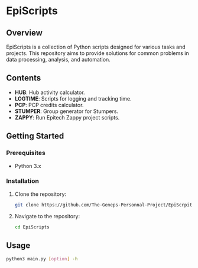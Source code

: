 # EpiScripts

## Overview

EpiScripts is a collection of Python scripts designed for various tasks and projects. This repository aims to provide solutions for common problems in data processing, analysis, and automation.

## Contents

- **HUB**: Hub activity calculator.
- **LOGTIME**: Scripts for logging and tracking time.
- **PCP**: PCP credits calculator.
- **STUMPER**: Group generator for Stumpers.
- **ZAPPY**: Run Epitech Zappy project scripts.

## Getting Started

### Prerequisites

- Python 3.x

### Installation

1. Clone the repository:
   ```bash
   git clone https://github.com/The-Geneps-Personnal-Project/EpiScrpits.git
   ```

2. Navigate to the repository:
   ```bash
   cd EpiScripts
   ```


## Usage

```bash
python3 main.py [option] -h 
```